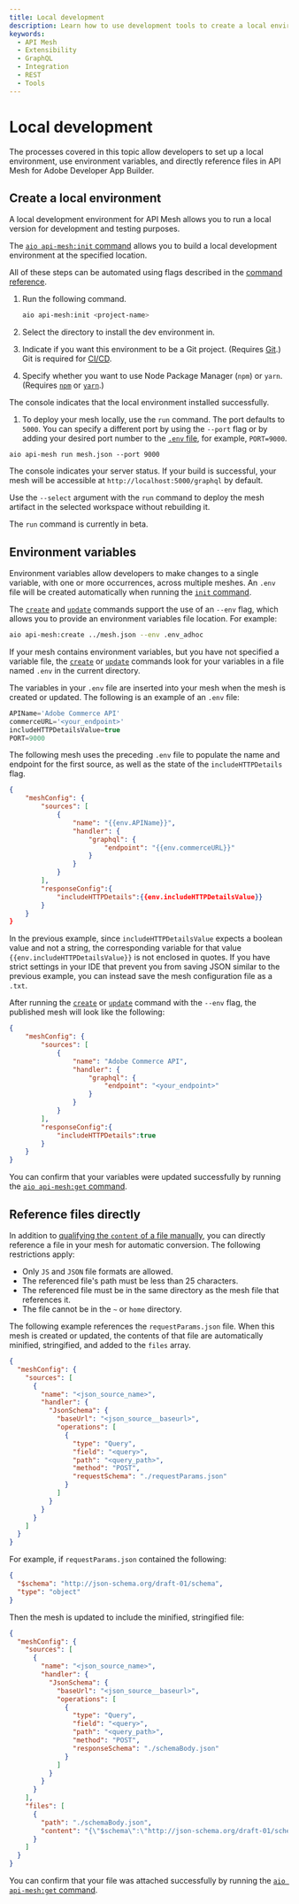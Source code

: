 ```yaml
---
title: Local development
description: Learn how to use development tools to create a local environment and use environment variables with API Mesh.
keywords:
  - API Mesh
  - Extensibility
  - GraphQL
  - Integration
  - REST
  - Tools
---
```


# Local development

The processes covered in this topic allow developers to set up a local environment, use environment variables, and directly reference files in API Mesh for Adobe Developer App Builder.

## Create a local environment

A local development environment for API Mesh allows you to run a local version for development and testing purposes.

The [`aio api-mesh:init` command](../advanced/index.md#aio-api-meshinit) allows you to build a local development environment at the specified location.

<InlineAlert variant="info" slots="text"/>

All of these steps can be automated using flags described in the [command reference](../advanced/index.md#aio-api-meshinit).

1. Run the following command.

    ```bash
    aio api-mesh:init <project-name>
    ```

1. Select the directory to install the dev environment in.

1. Indicate if you want this environment to be a Git project. (Requires [Git](https://git-scm.com/book/en/v2/Getting-Started-Installing-Git).) Git is required for [CI/CD](../best-practices/cicd.md).

1. Specify whether you want to use Node Package Manager (`npm`) or `yarn`. (Requires [`npm`](https://docs.npmjs.com/downloading-and-installing-node-js-and-npm) or [`yarn`](https://classic.yarnpkg.com/lang/en/docs/install/#mac-stable).)

  The console indicates that the local environment installed successfully.

1. To deploy your mesh locally, use the `run` command. The port defaults to `5000`. You can specify a different port by using the `--port` flag or by adding your desired port number to the [`.env` file](#environment-variables), for example, `PORT=9000`.

  ```terminal
  aio api-mesh run mesh.json --port 9000
  ```

  The console indicates your server status. If your build is successful, your mesh will be accessible at `http://localhost:5000/graphql` by default.

  Use the `--select` argument with the `run` command to deploy the mesh artifact in the selected workspace without rebuilding it.

<InlineAlert variant="info" slots="text"/>

The `run` command is currently in beta.

## Environment variables

Environment variables allow developers to make changes to a single variable, with one or more occurrences, across multiple meshes. An `.env` file will be created automatically when running the [`init` command](../advanced/index.md#aio-api-meshinit).

The [`create`](../advanced/index.md#aio-api-meshcreate) and [`update`](../advanced/index.md#aio-api-meshupdate) commands support the use of an `--env` flag, which allows you to provide an environment variables file location. For example:

```bash
aio api-mesh:create ../mesh.json --env .env_adhoc
```

<InlineAlert variant="info" slots="text"/>

If your mesh contains environment variables, but you have not specified a variable file, the [`create`](../advanced/index.md#aio-api-meshcreate) or [`update`](../advanced/index.md#aio-api-meshupdate) commands look for your variables in a file named `.env` in the current directory.

The variables in your `.env` file are inserted into your mesh when the mesh is created or updated. The following is an example of an `.env` file:

```typescript
APIName='Adobe Commerce API'
commerceURL='<your_endpoint>'
includeHTTPDetailsValue=true
PORT=9000
```

The following mesh uses the preceding `.env` file to populate the name and endpoint for the first source, as well as the state of the `includeHTTPDetails` flag.

```json
{
    "meshConfig": {
        "sources": [
            {
                "name": "{{env.APIName}}",
                "handler": {
                    "graphql": {
                        "endpoint": "{{env.commerceURL}}"
                    }
                }
            }
        ],
        "responseConfig":{
            "includeHTTPDetails":{{env.includeHTTPDetailsValue}}
        }
    }
}
```

In the previous example, since `includeHTTPDetailsValue` expects a boolean value and not a string, the corresponding variable for that value `{{env.includeHTTPDetailsValue}}` is not enclosed in quotes. If you have strict settings in your IDE that prevent you from saving JSON similar to the previous example, you can instead save the mesh configuration file as a `.txt`.

After running the [`create`](../advanced/index.md#aio-api-meshcreate) or [`update`](../advanced/index.md#aio-api-meshupdate) command with the `--env` flag, the published mesh will look like the following:

```json
{
    "meshConfig": {
        "sources": [
            {
                "name": "Adobe Commerce API",
                "handler": {
                    "graphql": {
                        "endpoint": "<your_endpoint>"
                    }
                }
            }
        ],
        "responseConfig":{
            "includeHTTPDetails":true
        }
    }
}
```

You can confirm that your variables were updated successfully by running the [`aio api-mesh:get` command](../advanced/index.md#aio-api-meshget).

## Reference files directly

In addition to [qualifying the `content` of a file manually](../basic/handlers/index.md#reference-local-files-in-handlers), you can directly reference a file in your mesh for automatic conversion. The following restrictions apply:

- Only `JS` and `JSON` file formats are allowed.
- The referenced file's path must be less than 25 characters.
- The referenced file must be in the same directory as the mesh file that references it.
- The file cannot be in the `~` or `home` directory.

The following example references the `requestParams.json` file. When this mesh is created or updated, the contents of that file are automatically minified, stringified, and added to the `files` array.

```json
{
  "meshConfig": {
    "sources": [
      {
        "name": "<json_source_name>",
        "handler": {
          "JsonSchema": {
            "baseUrl": "<json_source__baseurl>",
            "operations": [
              {
                "type": "Query",
                "field": "<query>",
                "path": "<query_path>",
                "method": "POST",
                "requestSchema": "./requestParams.json"
              }
            ]
          }
        }
      }
    ]
  }
}
```

For example, if `requestParams.json` contained the following:

```json
{
  "$schema": "http://json-schema.org/draft-01/schema",
  "type": "object"
}
```

Then the mesh is updated to include the minified, stringified file:

```json
{
  "meshConfig": {
    "sources": [
      {
        "name": "<json_source_name>",
        "handler": {
          "JsonSchema": {
            "baseUrl": "<json_source__baseurl>",
            "operations": [
              {
                "type": "Query",
                "field": "<query>",
                "path": "<query_path>",
                "method": "POST",
                "responseSchema": "./schemaBody.json"
              }
            ]
          }
        }
      }
    ],
    "files": [
      {
        "path": "./schemaBody.json",
        "content": "{\"$schema\":\"http://json-schema.org/draft-01/schema\",\"type\":\"object\"}"
      }
    ]
  }
}
```

You can confirm that your file was attached successfully by running the [`aio api-mesh:get` command](../advanced/index.md#aio-api-meshget).
